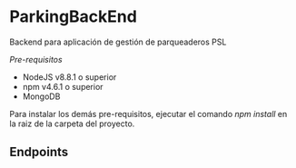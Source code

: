 # ParkingBackEnd
Backend para aplicación de gestión de parqueaderos PSL

*Pre-requisitos*
* NodeJS v8.8.1 o superior
* npm v4.6.1 o superior
* MongoDB 

Para instalar los demás pre-requisitos, ejecutar el comando *npm install* en la raiz de la carpeta del proyecto.

## Endpoints